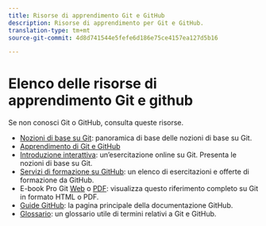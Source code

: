```yaml
---
title: Risorse di apprendimento Git e GitHub
description: Risorse di apprendimento per Git e GitHub.
translation-type: tm+mt
source-git-commit: 4d8d741544e5fefe6d186e75ce4157ea127d5b16

---
```



# Elenco delle risorse di apprendimento Git e github

Se non conosci Git o GitHub, consulta queste risorse.

- [Nozioni di base su Git](https://git-scm.com/book/en/v2/Getting-Started-Git-Basics): panoramica di base delle nozioni di base su Git.
- [Apprendimento di Git e GitHub](https://help.github.com/articles/good-resources-for-learning-git-and-github/)
- [Introduzione interattiva](https://try.github.io/): un’esercitazione online su Git. Presenta le nozioni di base su Git.
- [Servizi di formazione su GitHub](https://services.github.com/training/): un elenco di esercitazioni e offerte di formazione da GitHub.
- E-book Pro Git [Web](https://git-scm.com/book/en/v2) o [PDF](https://progit2.s3.amazonaws.com/en/2016-03-22-f3531/progit-en.1084.pdf): visualizza questo riferimento completo su Git in formato HTML o PDF.
- [Guide GitHub](https://guides.github.com/): la pagina principale della documentazione GitHub.
- [Glossario](https://help.github.com/articles/github-glossary): un glossario utile di termini relativi a Git e GitHub.
